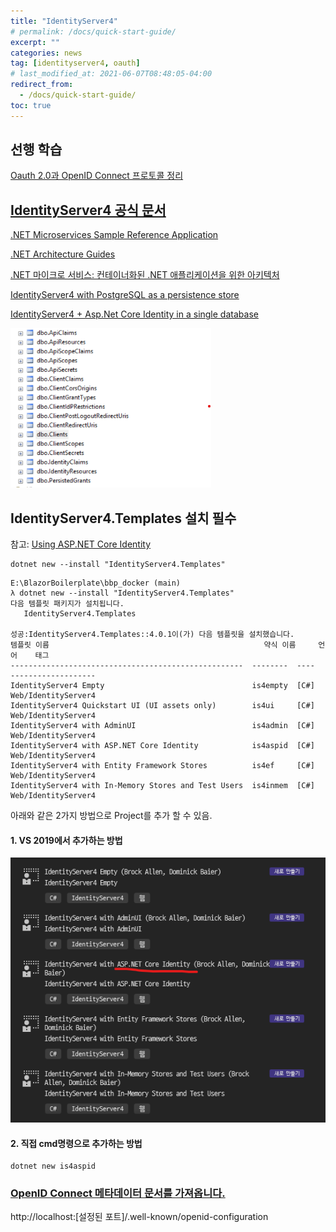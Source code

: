 ```yaml
---
title: "IdentityServer4"
# permalink: /docs/quick-start-guide/
excerpt: ""
categories: news
tag: [identityserver4, oauth]
# last_modified_at: 2021-06-07T08:48:05-04:00
redirect_from:
  - /docs/quick-start-guide/
toc: true
---
```


## 선행 학습 

[Oauth 2.0과 OpenID Connect 프로토콜 정리](https://velog.io/@jakeseo_me/Oauth-2.0%EA%B3%BC-OpenID-Connect-%ED%94%84%EB%A1%9C%ED%86%A0%EC%BD%9C-%EC%A0%95%EB%A6%AC)






## [IdentityServer4 공식 문서](https://identityserver4.readthedocs.io/en/latest/index.html)


[.NET Microservices Sample Reference Application](https://github.com/dotnet-architecture/eShopOnContainers)

[.NET Architecture Guides](https://dotnet.microsoft.com/en-us/learn/dotnet/architecture-guides)



[.NET 마이크로 서비스: 컨테이너화된 .NET 애플리케이션을 위한 아키텍처](https://docs.microsoft.com/ko-kr/dotnet/architecture/microservices/?WT.mc_id=dotnet-35129-website)




[IdentityServer4 with PostgreSQL as a persistence store](https://medium.com/@aspram.shadyan.dev/identityserver4-with-postgresql-as-a-persistence-store-9941060d047f)



[IdentityServer4 + Asp.Net Core Identity in a single database](https://roaddd.com/identityserver4-aspnet-identity-single-database/)

![](../images/2022-02-09-23-16-30.png)


## IdentityServer4.Templates 설치 필수

참고: [Using ASP.NET Core Identity](https://docs.identityserver.io/en/dev/quickstarts/8_aspnet_identity.html)

```
dotnet new --install "IdentityServer4.Templates"
```

```
E:\BlazorBoilerplate\bbp_docker (main)
λ dotnet new --install "IdentityServer4.Templates"
다음 템플릿 패키지가 설치됩니다.
   IdentityServer4.Templates

성공:IdentityServer4.Templates::4.0.1이(가) 다음 템플릿을 설치했습니다.
템플릿 이름                                                약식 이름     언어    태그
----------------------------------------------------  --------  ----  -------------------
IdentityServer4 Empty                                 is4empty  [C#]  Web/IdentityServer4
IdentityServer4 Quickstart UI (UI assets only)        is4ui     [C#]  Web/IdentityServer4
IdentityServer4 with AdminUI                          is4admin  [C#]  Web/IdentityServer4
IdentityServer4 with ASP.NET Core Identity            is4aspid  [C#]  Web/IdentityServer4
IdentityServer4 with Entity Framework Stores          is4ef     [C#]  Web/IdentityServer4
IdentityServer4 with In-Memory Stores and Test Users  is4inmem  [C#]  Web/IdentityServer4

```



아래와 같은 2가지 방법으로 Project를 추가 할 수 있음.

#### 1. VS 2019에서 추가하는 방법
![](../images/2022-02-10-16-19-46.png)


#### 2. 직접 cmd명령으로 추가하는 방법
```
dotnet new is4aspid
```


### [OpenID Connect 메타데이터 문서를 가져옵니다.](https://docs.microsoft.com/ko-kr/azure/active-directory/develop/v2-protocols-oidc#fetch-the-openid-connect-metadata-document)


http://localhost:[설정된 포트]/.well-known/openid-configuration





